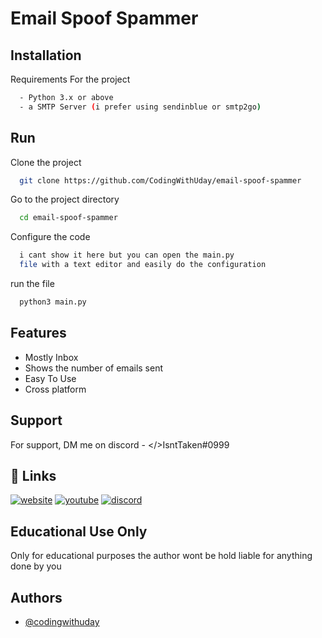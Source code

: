 
# Email Spoof Spammer


## Installation

Requirements For the project

```bash
  - Python 3.x or above
  - a SMTP Server (i prefer using sendinblue or smtp2go)
```

## Run

Clone the project

```bash
  git clone https://github.com/CodingWithUday/email-spoof-spammer
```

Go to the project directory

```bash
  cd email-spoof-spammer
```

Configure the code

```bash
  i cant show it here but you can open the main.py
  file with a text editor and easily do the configuration
```

run the file

```bash
  python3 main.py
```


## Features

- Mostly Inbox
- Shows the number of emails sent
- Easy To Use
- Cross platform


## Support

For support, DM me on discord - </>IsntTaken#0999


## 🔗 Links
[![website](https://img.shields.io/badge/website-000?style=for-the-badge&logo=ko-fi&logoColor=white)](http://codeuday.cf/)
[![youtube](https://img.shields.io/badge/youtube-0A66C2?style=for-the-badge&logo=youtube&logoColor=red)](https://www.youtube.com/c/codingwithuday/)
[![discord](https://img.shields.io/badge/discord-1DA1F2?style=for-the-badge&logo=discord&logoColor=purple)](https://discord.com/users/943534121437777970/)


## Educational Use Only
Only for educational purposes the author wont be hold liable for 
anything done by you
## Authors

- [@codingwithuday](https://www.github.com/codingwithuday)


